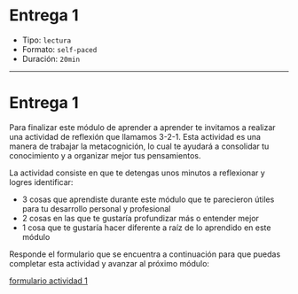 # Entrega 1

- Tipo: `lectura`
- Formato: `self-paced`
- Duración: `20min`

***

# Entrega 1

Para finalizar este módulo de aprender a aprender te invitamos a realizar una
actividad de reflexión que llamamos 3-2-1. Esta actividad es una manera de
trabajar la metacognición, lo cual te ayudará a consolidar tu conocimiento y a
organizar mejor tus pensamientos.

La actividad consiste en que te detengas unos minutos a reflexionar y logres
identificar:

- 3 cosas que aprendiste durante este módulo que te parecieron útiles para tu
 desarrollo personal y profesional
- 2 cosas en las que te gustaría profundizar más o entender mejor
- 1 cosa que te gustaría hacer diferente a raíz de lo aprendido en este módulo

Responde el formulario que se encuentra a continuación para que puedas completar esta actividad y avanzar al próximo módulo:

[formulario actividad 1](https://laboratoria.typeform.com/to/PPJsmdPa#email=xxxxx&fname=xxxxx&city=xxxxx&flow=xxxxx&type=xxxxx&uid=xxxxx&cohortid=xxxxx&unitid=xxxxx&partid=xxxxx&courseid=xxxxx)